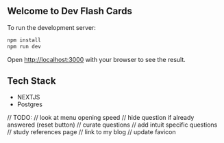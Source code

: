 ## Welcome to Dev Flash Cards

To run the development server:

```bash
npm install
npm run dev
```

Open [http://localhost:3000](http://localhost:3000) with your browser to see the result.

## Tech Stack

- NEXTJS
- Postgres

// TODO:
// look at menu opening speed
// hide question if already answered (reset button)
// curate questions
// add intuit specific questions
// study references page
// link to my blog
// update favicon